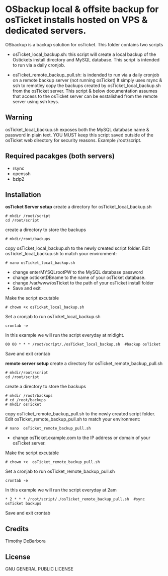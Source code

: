 # OSbackup local & offsite backup for osTicket installs hosted on VPS & dedicated servers.

OSbackup is a backup solution for osTicket. This folder contains two scripts

- osTicket_local_backup.sh: this script will create a local backup of the Ostickets install directory and MySQL database. This script is intended to run via a daily cronjob.

- osTicket_remote_backup_pull.sh: is indended to run via a daily cronjob on a remote backup server (not running osTicket) It simply uses rsync & ssh to remotley copy the backups created by osTicket_local_backup.sh from the osTicket server. This script & below documentation assumes that access to the osTicket server can be esstalished from the remote server using ssh keys. 

## Warning
osTicket_local_backup.sh exposes both the MySQL database name & password in plain text. YOU MUST keep this script saved outside of the osTicket web directory for security reasons. Example /root/script.

## Required pacakges (both servers)
- rsync
- openssh
- bzip2

## Installation 

**osTicket Server setup**
create a directory for osTicket_local_backup.sh

```
# mkdir /root/script
cd /root/script
```
create a directory to store the backups
```
# mkdir/root/backups
```

copy  osTicket_local_backup.sh to the newly created script folder.
Edit  osTicket_local_backup.sh to match your environment: 
```
# nano osTicket_local_backup.sh
```

- change enterMYSQLrootPW to the MySQL database password
- change osticketDBname to the name of your osTicket database.
- change /var/www/osTicket to the path of your osTicket install folder
- Save and exit

Make the script excutable

```
# chown +x osTicket_local_backup.sh
```

Set a cronjab to run osTicket_local_backup.sh


```
crontab -e
```
In this example we will run the script everyday at midight. 

```
00 00 * * * /root/script/./osTicket_local_backup.sh  #backup osTicket

```
Save and exit crontab

**remote server setup**
create a directory for osTicket_remote_backup_pull.sh

```
# mkdir/root/script
cd /root/script
```
create a directory to store the backups
```
# mkdir /root/backups
# cd /root/backups
# mkdir osTicket
```
copy  osTicket_remote_backup_pull.sh to the newly created script folder.
Edit osTicket_remote_backup_pull.sh to match your environment: 
```
# nano  osTicket_remote_backup_pull.sh
```
- change osTicket.example.com to the IP address or domain of your osTicket server.

Make the script excutable

```
# chown +x  osTicket_remote_backup_pull.sh
```

Set a cronjab to run osTicket_remote_backup_pull.sh


```
crontab -e
```
In this example we will run the script everyday at 2am


```
* 2 * * * /root/script/./osTicket_remote_backup_pull.sh  #sync osTicket backups

```

Save and exit crontab


## Credits

Timothy DeBarbora

## License

GNU GENERAL PUBLIC LICENSE 
